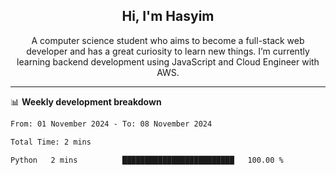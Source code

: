 <h2 align="center">Hi, I'm Hasyim</h2>

<p align="center">A computer science student who aims to become a full-stack web developer and has a great curiosity to learn new things. I’m currently learning backend development using JavaScript and Cloud Engineer with AWS.</p>

---

📊 **Weekly development breakdown**

<!--START_SECTION:waka-->

```txt
From: 01 November 2024 - To: 08 November 2024

Total Time: 2 mins

Python   2 mins          █████████████████████████   100.00 %
```

<!--END_SECTION:waka-->

<!-- - You can reach me on **hasyim11c@gmail.com** -->
